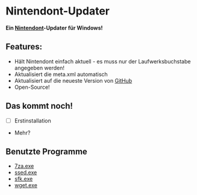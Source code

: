 Nintendont-Updater
=================

**Ein [Nintendont](http://wiidatabase.de/wii-u-vwii-downloads/hacks/nintendont-gamecube-spiele/)-Updater für Windows!**

## Features:
- Hält Nintendont einfach aktuell - es muss nur der Laufwerksbuchstabe angegeben werden!
- Aktualisiert die meta.xml automatisch
- Aktualisiert auf die neueste Version von [GitHub](https://github.com/FIX94/Nintendont)
- Open-Source!

## Das kommt noch!
- [ ] Erstinstallation
- Mehr?

## Benutzte Programme
- [7za.exe](http://7-zip.org/download.html)
- [ssed.exe](http://sed.sourceforge.net/grabbag/ssed/)
- [sfk.exe](http://stahlworks.com/dev/swiss-file-knife.html)
- [wget.exe](http://users.ugent.be/~bpuype/wget/#download)
